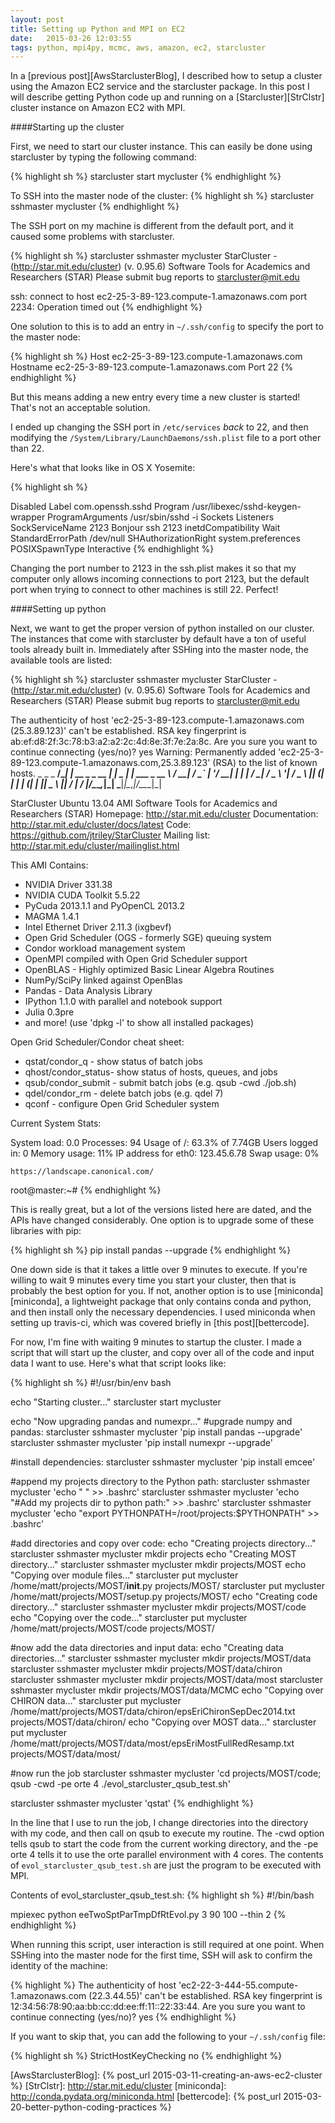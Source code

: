 ```yaml
---
layout: post
title: Setting up Python and MPI on EC2
date:   2015-03-26 12:03:55
tags: python, mpi4py, mcmc, aws, amazon, ec2, starcluster
---
```


In a [previous post][AwsStarclusterBlog], I described how to setup a cluster using the Amazon EC2 service and the starcluster package. In this post I will describe getting Python code up and running on a [Starcluster][StrClstr] cluster instance on Amazon EC2 with MPI.

####Starting up the cluster

First, we need to start our cluster instance. This can easily be done using starcluster by typing the following command:

{% highlight sh %}
starcluster start mycluster
{% endhighlight %}

To SSH into the master node of the cluster:
{% highlight sh %}
starcluster sshmaster mycluster
{% endhighlight %}

The SSH port on my machine is different from the default port, and it caused some problems with starcluster.

{% highlight sh %}
starcluster sshmaster mycluster
StarCluster - (http://star.mit.edu/cluster) (v. 0.95.6)
Software Tools for Academics and Researchers (STAR)
Please submit bug reports to starcluster@mit.edu

ssh: connect to host ec2-25-3-89-123.compute-1.amazonaws.com port 2234: Operation timed out
{% endhighlight %}

One solution to this is to add an entry in `~/.ssh/config` to specify the port to the master node:

{% highlight sh %}
Host ec2-25-3-89-123.compute-1.amazonaws.com
   Hostname ec2-25-3-89-123.compute-1.amazonaws.com
   Port 22
{% endhighlight %}

But this means adding a new entry every time a new cluster is started! That's not an acceptable solution.

I ended up changing the SSH port in `/etc/services` *back* to 22, and then modifying the `/System/Library/LaunchDaemons/ssh.plist` file to a port other than 22.

Here's what that looks like in OS X Yosemite:

{% highlight sh %}
<?xml version="1.0" encoding="UTF-8"?>
<!DOCTYPE plist PUBLIC "-//Apple//DTD PLIST 1.0//EN" "http://www.apple.com/DTDs/PropertyList-1.0.dtd">
<plist version="1.0">
<dict>
	<key>Disabled</key>
	<true/>
	<key>Label</key>
	<string>com.openssh.sshd</string>
	<key>Program</key>
	<string>/usr/libexec/sshd-keygen-wrapper</string>
	<key>ProgramArguments</key>
	<array>
		<string>/usr/sbin/sshd</string>
		<string>-i</string>
	</array>
	<key>Sockets</key>
	<dict>
		<key>Listeners</key>
		<dict>
			<key>SockServiceName</key>
			<string>2123</string>
			<key>Bonjour</key>
			<array>
				<string>ssh</string>
				<string>2123</string>
			</array>
		</dict>
	</dict>
	<key>inetdCompatibility</key>
	<dict>
		<key>Wait</key>
		<false/>
	</dict>
	<key>StandardErrorPath</key>
	<string>/dev/null</string>
	<key>SHAuthorizationRight</key>
	<string>system.preferences</string>
	<key>POSIXSpawnType</key>
	<string>Interactive</string>
</dict>
</plist>
{% endhighlight %}


Changing the port number to 2123 in the ssh.plist makes it so that my computer only allows incoming connections to port 2123, but the default port when trying to connect to other machines is still 22. Perfect!

####Setting up python

Next, we want to get the proper version of python installed on our cluster. The instances that come with starcluster by default have a ton of useful tools already built in. Immediately after SSHing into the master node, the available tools are listed:

{% highlight sh %}
starcluster sshmaster mycluster
StarCluster - (http://star.mit.edu/cluster) (v. 0.95.6)
Software Tools for Academics and Researchers (STAR)
Please submit bug reports to starcluster@mit.edu

The authenticity of host 'ec2-25-3-89-123.compute-1.amazonaws.com (25.3.89.123)' can't be established.
RSA key fingerprint is ab:ef:d8:2f:3c:78:b3:a2:a2:2c:4d:8e:3f:7e:2a:8c.
Are you sure you want to continue connecting (yes/no)? yes
Warning: Permanently added 'ec2-25-3-89-123.compute-1.amazonaws.com,25.3.89.123' (RSA) to the list of known hosts.
          _                 _           _
__/\_____| |_ __ _ _ __ ___| |_   _ ___| |_ ___ _ __
\    / __| __/ _` | '__/ __| | | | / __| __/ _ \ '__|
/_  _\__ \ || (_| | | | (__| | |_| \__ \ ||  __/ |
  \/ |___/\__\__,_|_|  \___|_|\__,_|___/\__\___|_|

StarCluster Ubuntu 13.04 AMI
Software Tools for Academics and Researchers (STAR)
Homepage: http://star.mit.edu/cluster
Documentation: http://star.mit.edu/cluster/docs/latest
Code: https://github.com/jtriley/StarCluster
Mailing list: http://star.mit.edu/cluster/mailinglist.html

This AMI Contains:

  * NVIDIA Driver 331.38
  * NVIDIA CUDA Toolkit 5.5.22
  * PyCuda 2013.1.1 and PyOpenCL 2013.2
  * MAGMA 1.4.1
  * Intel Ethernet Driver 2.11.3 (ixgbevf)
  * Open Grid Scheduler (OGS - formerly SGE) queuing system
  * Condor workload management system
  * OpenMPI compiled with Open Grid Scheduler support
  * OpenBLAS - Highly optimized Basic Linear Algebra Routines
  * NumPy/SciPy linked against OpenBlas
  * Pandas - Data Analysis Library
  * IPython 1.1.0 with parallel and notebook support
  * Julia 0.3pre
  * and more! (use 'dpkg -l' to show all installed packages)

Open Grid Scheduler/Condor cheat sheet:

  * qstat/condor_q - show status of batch jobs
  * qhost/condor_status- show status of hosts, queues, and jobs
  * qsub/condor_submit - submit batch jobs (e.g. qsub -cwd ./job.sh)
  * qdel/condor_rm - delete batch jobs (e.g. qdel 7)
  * qconf - configure Open Grid Scheduler system

Current System Stats:

  System load:  0.0               Processes:           94
  Usage of /:   63.3% of 7.74GB   Users logged in:     0
  Memory usage: 11%               IP address for eth0: 123.45.6.78
  Swap usage:   0%

    https://landscape.canonical.com/
root@master:~#
{% endhighlight %}


This is really great, but a lot of the versions listed here are dated, and the APIs have changed considerably. One option is to upgrade some of these libraries with pip:

{% highlight sh %}
pip install pandas --upgrade
{% endhighlight %}

One down side is that it takes a little over 9 minutes to execute. If you're willing to wait 9 minutes every time you start your cluster, then that is probably the best option for you. If not, another option is to use [miniconda][miniconda], a lightweight package that only contains conda and python, and then install only the necessary dependencies. I used miniconda when setting up travis-ci, which was covered briefly in [this post][bettercode].

For now, I'm fine with waiting 9 minutes to startup the cluster. I made a script that will start up the cluster, and copy over all of the code and input data I want to use. Here's what that script looks like:

{% highlight sh %}
#!/usr/bin/env bash

echo "Starting cluster..."
starcluster start mycluster

echo "Now upgrading pandas and numexpr..."
#upgrade numpy and pandas:
starcluster sshmaster mycluster 'pip install pandas --upgrade'
starcluster sshmaster mycluster 'pip install numexpr --upgrade'

#install dependencies:
starcluster sshmaster mycluster 'pip install emcee'

#append my projects directory to the Python path:
starcluster sshmaster mycluster 'echo " " >> .bashrc'
starcluster sshmaster mycluster 'echo "#Add my projects dir to python path:" >> .bashrc'
starcluster sshmaster mycluster 'echo "export PYTHONPATH=/root/projects:\$PYTHONPATH" >> .bashrc'

#add directories and copy over code:
echo "Creating projects directory..."
starcluster sshmaster mycluster mkdir projects
echo "Creating MOST directory..."
starcluster sshmaster mycluster mkdir projects/MOST
echo "Copying over module files..."
starcluster put mycluster /home/matt/projects/MOST/__init__.py projects/MOST/
starcluster put mycluster /home/matt/projects/MOST/setup.py projects/MOST/
echo "Creating code directory..."
starcluster sshmaster mycluster mkdir projects/MOST/code
echo "Copying over the code..."
starcluster put mycluster /home/matt/projects/MOST/code projects/MOST/


#now add the data directories and input data:
echo "Creating data directories..."
starcluster sshmaster mycluster mkdir projects/MOST/data
starcluster sshmaster mycluster mkdir projects/MOST/data/chiron
starcluster sshmaster mycluster mkdir projects/MOST/data/most
starcluster sshmaster mycluster mkdir projects/MOST/data/MCMC
echo "Copying over CHIRON data..."
starcluster put mycluster /home/matt/projects/MOST/data/chiron/epsEriChironSepDec2014.txt projects/MOST/data/chiron/
echo "Copying over MOST data..."
starcluster put mycluster /home/matt/projects/MOST/data/most/epsEriMostFullRedResamp.txt projects/MOST/data/most/

#now run the job
starcluster sshmaster mycluster 'cd projects/MOST/code; qsub -cwd -pe orte 4 ./evol_starcluster_qsub_test.sh'

starcluster sshmaster mycluster 'qstat'
{% endhighlight %}

In the line that I use to run the job, I change directories into the directory with my code, and then call on qsub to execute my routine. The -cwd option tells qsub to start the code from the current working directory, and the -pe orte 4 tells it to use the orte parallel environment with 4 cores. The contents of `evol_starcluster_qsub_test.sh` are just the program to be executed with MPI.

Contents of evol_starcluster_qsub_test.sh:
{% highlight sh %}
#!/bin/bash

mpiexec python eeTwoSptParTmpDfRtEvol.py 3 90 100 --thin 2
{% endhighlight %}

When running this script, user interaction is still required at one point. When SSHing into the master node for the first time, SSH will ask to confirm the identity of the machine:

{% highlight %}
The authenticity of host 'ec2-22-3-444-55.compute-1.amazonaws.com (22.3.44.55)' can't be established.
RSA key fingerprint is 12:34:56:78:90:aa:bb:cc:dd:ee:ff:11::22:33:44.
Are you sure you want to continue connecting (yes/no)? yes
{% endhighlight %}

If you want to skip that, you can add the following to your `~/.ssh/config` file:

{% highlight sh %}
StrictHostKeyChecking no
{% endhighlight %}



[AwsStarclusterBlog]: {% post_url 2015-03-11-creating-an-aws-ec2-cluster %}
[StrClstr]: http://star.mit.edu/cluster
[miniconda]: http://conda.pydata.org/miniconda.html
[bettercode]: {% post_url 2015-03-20-better-python-coding-practices %}
